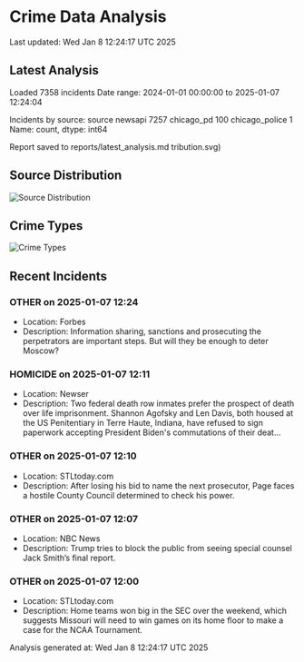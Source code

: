 # Crime Data Analysis
Last updated: Wed Jan  8 12:24:17 UTC 2025

## Latest Analysis

Loaded 7358 incidents
Date range: 2024-01-01 00:00:00 to 2025-01-07 12:24:04

Incidents by source:
source
newsapi           7257
chicago_pd         100
chicago_police       1
Name: count, dtype: int64

Report saved to reports/latest_analysis.md
tribution.svg)

## Source Distribution
![Source Distribution](images/source_distribution.svg)

## Crime Types
![Crime Types](images/crime_types.svg)

## Recent Incidents

### OTHER on 2025-01-07 12:24
- Location: Forbes
- Description: Information sharing, sanctions and prosecuting the perpetrators are important steps. But will they be enough to deter Moscow?


### HOMICIDE on 2025-01-07 12:11
- Location: Newser
- Description: Two federal death row inmates prefer the prospect of death over life imprisonment. Shannon Agofsky and Len Davis, both housed at the US Penitentiary in Terre Haute, Indiana, have refused to sign paperwork accepting President Biden's commutations of their deat…


### OTHER on 2025-01-07 12:10
- Location: STLtoday.com
- Description: After losing his bid to name the next prosecutor, Page faces a hostile County Council determined to check his power.


### OTHER on 2025-01-07 12:07
- Location: NBC News
- Description: Trump tries to block the public from seeing special counsel Jack Smith’s final report.


### OTHER on 2025-01-07 12:00
- Location: STLtoday.com
- Description: Home teams won big in the SEC over the weekend, which suggests Missouri will need to win games on its home floor to make a case for the NCAA Tournament.

Analysis generated at: Wed Jan  8 12:24:17 UTC 2025
